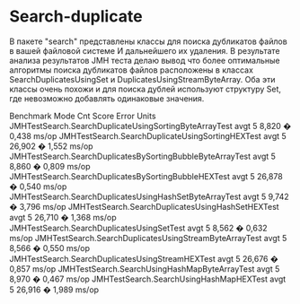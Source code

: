 # Search-duplicate

В пакете "search" представлены классы для поиска дубликатов файлов в вашей файловой системе И дальнейшего их удаления.
В результате анализа результатов JMH теста делаю вывод что более оптимальные алгоритмы поиска дубликатов файлов 
расположены в классах SearchDuplicatesUsingSet и DuplicatesUsingStreamByteArray. Оба эти классы очень похожи 
и для поиска дублей используют структуру Set, где невозможно добавлять одинаковые значения.

Benchmark                                                   Mode  Cnt   Score   Error  Units
JMHTestSearch.SearchDuplicateUsingSortingByteArrayTest      avgt    5   8,820 � 0,438  ms/op
JMHTestSearch.SearchDuplicateUsingSortingHEXTest            avgt    5  26,902 � 1,552  ms/op
JMHTestSearch.SearchDuplicatesBySortingBubbleByteArrayTest  avgt    5   8,860 � 0,809  ms/op
JMHTestSearch.SearchDuplicatesBySortingBubbleHEXTest        avgt    5  26,878 � 0,540  ms/op
JMHTestSearch.SearchDuplicatesUsingHashSetByteArrayTest     avgt    5   9,742 � 3,796  ms/op
JMHTestSearch.SearchDuplicatesUsingHashSetHEXTest           avgt    5  26,710 � 1,368  ms/op
JMHTestSearch.SearchDuplicatesUsingSetTest                  avgt    5   8,562 � 0,632  ms/op
JMHTestSearch.SearchDuplicatesUsingStreamByteArrayTest      avgt    5   8,566 � 0,550  ms/op
JMHTestSearch.SearchDuplicatesUsingStreamHEXTest            avgt    5  26,676 � 0,857  ms/op
JMHTestSearch.SearchUsingHashMapByteArrayTest               avgt    5   8,970 � 0,467  ms/op
JMHTestSearch.SearchUsingHashMapHEXTest                     avgt    5  26,916 � 1,989  ms/op
